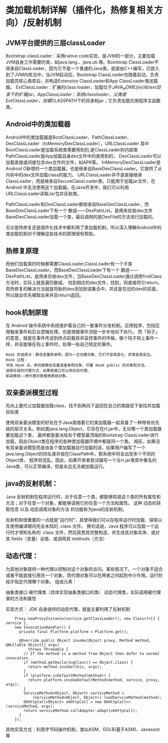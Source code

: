 # 类加载机制详解（插件化，热修复相关方向）/反射机制



## JVM平台提供的三层classLoader

Bootstrap classLoader：采用native code实现，是JVM的一部分，主要加载JVM自身工作需要的类，如java.lang.、java.uti.等。Bootstrap ClassLoader不继承自ClassLoader，因为它不是一个普通的Java类，底层由C++编写，已嵌入到了JVM内核当中，当JVM启动后，Bootstrap ClassLoader也随着启动，负责加载完核心类库后，并构造Extension ClassLoader和App ClassLoader类加载器。
ExtClassLoader：扩展的class loader，加载位于$JAVA_HOME/jre/lib/ext目录下的扩展jar。
AppClassLoader：系统class loader，父类是ExtClassLoader，加载$CLASSPATH下的目录和jar；它负责加载应用程序主函数类。

## Android中的类加载器

Android中的类加载器是BootClassLoader、PathClassLoader、DexClassLoader（InMemoryDexClassLoader），URLClassLoader
其中BootClassLoader是加载系统类需要用到的,是ClassLoader的内部类
PathClassLoader是App加载自身dex文件中的类用到的，
DexClassLoader可以加载直接或间接包含dex文件的文件，如APK等。
InMemoryDexClassLoader是Android O新增的一个类加载器，也是继承自BaseDexClassLoader。它提供了从内存中的dex文件加载class的能力。
URLClassLoader并不是直接继承ClassLoader，而是继承自SecureClassLoader类。只能用于加载jar文件，在 Android 中无法使用这个加载器。在Java开发中，我们可以利用URLClassLoader读取Jar包并反射类。

PathClassLoader和DexClassLoader都继承自BaseDexClassLoader，而BaseDexClassLoader下有一个  数组——DexPathList，是用来存放dex文件
BaseDexClassLoader加载一个类，最后调用的是DexFile的方法进行加载的。

无论是热修复还是插件化技术中都利用了类加载机制，所以深入理解Android中的类加载机制对于理解这些技术的原理很有帮助。

## 热修复原理

而他们加载类的时候都需要ClassLoader,ClassLoader有一个子类BaseDexClassLoader，而BaseDexClassLoader下有一个
数组——DexPathList，是用来存放dex文件，当BaseDexClassLoader通过调用findClass方法时，实际上就是遍历数组，
找到相应的dex文件，找到，则直接将它return。而热修复的解决方法就是将新的dex添加到该集合中，并且是在旧的dex的前面，
所以就会优先被取出来并且return返回。

## hook机制原理

在 Android 操作系统中系统维护着自己的一套事件分发机制。应用程序，包括应用触发事件和后台逻辑处理，也是根据事件流程一步步地向下执行。
而「钩子」的意思，就是在事件传送到终点前截获并监控事件的传输，像个钩子钩上事件一样，并且能够在钩上事件时，处理一些自己特定的事件。

    Hook 的选择点：静态变量和单例，因为一旦创建对象，它们不容易变化，非常容易定位。
    Hook 过程：
    寻找 Hook 点，原则是静态变量或者单例对象，尽量 Hook public 的对象和方法。
    选择合适的代理方式，如果是接口可以用动态代理。
    偷梁换柱——用代理对象替换原始对象。


## 双亲委派模型过程

先向上委托父加载器加载class，找不到再向下返回在自己的类路径下查找并加载目标类

使用双亲委派模型的好处在于Java类随着它的类加载器一起具备了一种带有优先级的层次关系。例如类java.lang.Object，它存在在rt.jar中，无论哪一个类加载器要加载这个类，
最终都是委派给处于模型最顶端的Bootstrap ClassLoader进行加载，因此Object类在程序的各种类加载器环境中都是同一个类。
相反，如果没有双亲委派模型而是由各个类加载器自行加载的话，如果用户编写了一个java.lang.Object的同名类并放在ClassPath中，那系统中将会出现多个不同的Object类，
程序将混乱。因此，如果开发者尝试编写一个与rt.jar类库中重名的Java类，可以正常编译，但是永远无法被加载运行。


## java的反射机制：

Java 反射机制在程序运行时，对于任意一个类，都能够知道这个类的所有属性和方法；对于任意一个对象，都能够调用它的任意一个方法和属性。
这种 动态的获取信息 以及 动态调用对象的方法 的功能称为java的反射机制。

反射机制很重要的一点就是“运行时”，其使得我们可以在程序运行时加载、探索以及使用编译期间完全未知的 .class 文件。
换句话说，Java 程序可以加载一个运行时才得知名称的 .class 文件，然后获悉其完整构造，并生成其对象实体、或对其 fields（变量）设值、或调用其 methods（方法）

## 动态代理：
为其他对象提供一种代理以控制对这个对象的访问。某些情况下，一个对象不适合或者不能直接引用另一个对象，而代理对象可以在两者之间起到中介作用。运行阶段才指定代理哪个对象。
组成元素：

抽象类接口
被代理类（具体实现抽象类接口的类）
动态代理类，实际调用被代理类的方法和属性

实现方式： JDK 自身提供的动态代理，就是主要利用了反射机制


        Proxy.newProxyInstance(service.getClassLoader(), new Class<?>[] { service },
        new InvocationHandler() {
          private final Platform platform = Platform.get();

          @Override public Object invoke(Object proxy, Method method, @Nullable Object[] args)
              throws Throwable {
            // If the method is a method from Object then defer to normal invocation.
            if (method.getDeclaringClass() == Object.class) {
              return method.invoke(this, args);
            }
            if (platform.isDefaultMethod(method)) {
              return platform.invokeDefaultMethod(method, service, proxy, args);
            }
            ServiceMethod<Object, Object> serviceMethod =
                (ServiceMethod<Object, Object>) loadServiceMethod(method);
            OkHttpCall<Object> okHttpCall = new OkHttpCall<>(serviceMethod, args);
            return serviceMethod.callAdapter.adapt(okHttpCall);
          }
        });
        
其他实现方式：利用字节码操作机制，类似ASM、GGLB(基于ASM)、Javassist等
